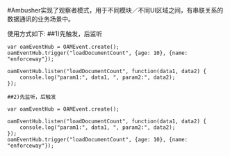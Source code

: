 #Ambusher实现了观察者模式，用于不同模块／不同UI区域之间，有串联关系的数据通讯的业务场景中。

使用方式如下:
	##1)先触发，后监听
```
var oamEventHub = OAMEvent.create();
oamEventHub.trigger("loadDocumentCount", {age: 10}, {name: "enforceway"});

oamEventHub.listen("loadDocumentCount", function(data1, data2) {
	console.log("param1:", data1, ", param2:", data2);
});
```

	##2)先监听，后触发
```
var oamEventHub = OAMEvent.create();

oamEventHub.listen("loadDocumentCount", function(data1, data2) {
	console.log("param1:", data1, ", param2:", data2);
});
oamEventHub.trigger("loadDocumentCount", {age: 10}, {name: "enforceway"});
```